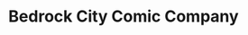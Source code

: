 ---
title: "Bedrock City Comic Company"
url: /houston/bedrock-city-comic-company-washington-avenue/
shop: books
---